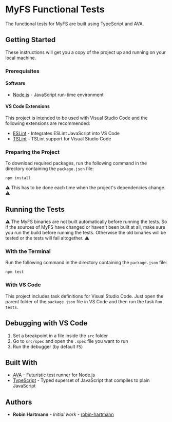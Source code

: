 # MyFS Functional Tests

The functional tests for MyFS are built using TypeScript and AVA.

## Getting Started

These instructions will get you a copy of the project up and running on your local machine.

### Prerequisites

#### Software

* [Node.js](https://nodejs.org) - JavaScript run-time environment

#### VS Code Extensions

This project is intended to be used with Visual Studio Code and the following extensions are recommended:

* [ESLint](https://marketplace.visualstudio.com/items?itemName=dbaeumer.vscode-eslint) - Integrates ESLint JavaScript into VS Code
* [TSLint](https://marketplace.visualstudio.com/items?itemName=eg2.tslint) - TSLint support for Visual Studio Code

### Preparing the Project

To download required packages, run the following command in the directory containing the `package.json` file:

```node
npm install
```

⚠️ This has to be done each time when the project's dependencies change. ⚠️

## Running the Tests

⚠️ The MyFS binaries are not built automatically before running the tests. So if the sources of MyFS have changed or haven't been built at all, make sure you run the build before running the tests. Otherwise the old binaries will be tested or the tests will fail altogether. ⚠️

### With the Terminal

Run the following command in the directory containing the `package.json` file:

```node
npm test
```

### With VS Code

This project includes task definitions for Visual Studio Code. Just open the parent folder of the `package.json` file in VS Code and then run the task `Run tests`.

## Debugging with VS Code

1. Set a breakpoint in a file inside the `src` folder
1. Go to `src/spec` and open the `.spec` file you want to run
1. Run the debugger (by default `F5`)

## Built With

* [AVA](https://github.com/avajs/ava) - Futuristic test runner for Node.js
* [TypeScript](https://www.typescriptlang.org/) - Typed superset of JavaScript that compiles to plain JavaScript

## Authors

* **Robin Hartmann** - *Initial work* - [robin-hartmann](https://github.com/robin-hartmann)
